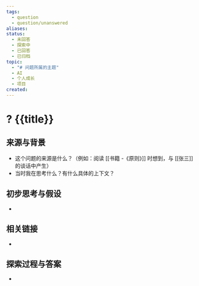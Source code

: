 ```yaml
---
tags:
  - question
  - question/unanswered
aliases: 
status:
  - 未回答
  - 探索中
  - 已回答
  - 已归档
topic:
  - "# 问题所属的主题"
  - AI
  - 个人成长
  - 项目
created:
---
```


# ? {{title}}

## 来源与背景
*   这个问题的来源是什么？（例如：阅读 [[书籍 -《原则》]] 时想到，与 [[张三]] 的谈话中产生）
*   当时我在思考什么？有什么具体的上下文？

## 初步思考与假设
*   

## 相关链接
*   

## 探索过程与答案
*   <!-- 此处用于记录后续的思考、研究笔记链接和最终答案 -->
